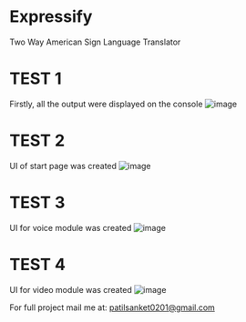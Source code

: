 # Expressify
Two Way American Sign Language Translator

# TEST 1
Firstly, all the output were displayed on the console
![image](https://user-images.githubusercontent.com/89041285/227239399-a01e1b83-3dda-4ad1-8a83-7adfd4a3ba99.png)

# TEST 2
UI of start page was created
![image](https://user-images.githubusercontent.com/89041285/227241317-9ace876d-a44f-48a7-9eda-a749d59fdd62.png)

# TEST 3
UI for voice module was created
![image](https://user-images.githubusercontent.com/89041285/227241694-f2098a18-0a1c-4d6a-b094-9e972e8acb76.png)

# TEST 4
UI for video module was created
![image](https://user-images.githubusercontent.com/89041285/227242314-cfe4c928-23e5-4d1e-b2ec-f876bac87a59.png)



For full project mail me at: patilsanket0201@gmail.com
